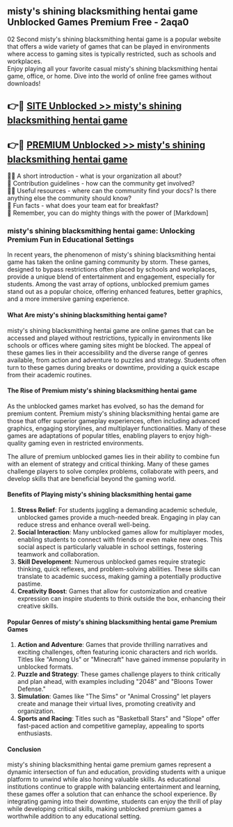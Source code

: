 ## misty's shining blacksmithing hentai game Unblocked Games Premium Free - 2aqa0

02 Second misty's shining blacksmithing hentai game is a popular website that offers a wide variety of games that can be played in environments where access to gaming sites is typically restricted, such as schools and workplaces.  
Enjoy playing all your favorite casual misty's shining blacksmithing hentai game, office, or home. Dive into the world of online free games without downloads!

## 👉🔴 [SITE Unblocked >> misty's shining blacksmithing hentai game](http://freeplayer.one?title=misty's_shining_blacksmithing_hentai_game&ref=13D)

## 👉🔴 [PREMIUM Unblocked >> misty's shining blacksmithing hentai game](http://freeplayer.one?title=misty's_shining_blacksmithing_hentai_game&ref=13D)

🙋‍♀️ A short introduction - what is your organization all about?  
🌈 Contribution guidelines - how can the community get involved?  
👩‍💻 Useful resources - where can the community find your docs? Is there anything else the community should know?  
🍿 Fun facts - what does your team eat for breakfast?  
🧙 Remember, you can do mighty things with the power of [Markdown]

### misty's shining blacksmithing hentai game: Unlocking Premium Fun in Educational Settings

In recent years, the phenomenon of misty's shining blacksmithing hentai game has taken the online gaming community by storm. These games, designed to bypass restrictions often placed by schools and workplaces, provide a unique blend of entertainment and engagement, especially for students. Among the vast array of options, unblocked premium games stand out as a popular choice, offering enhanced features, better graphics, and a more immersive gaming experience.

#### What Are misty's shining blacksmithing hentai game?

misty's shining blacksmithing hentai game are online games that can be accessed and played without restrictions, typically in environments like schools or offices where gaming sites might be blocked. The appeal of these games lies in their accessibility and the diverse range of genres available, from action and adventure to puzzles and strategy. Students often turn to these games during breaks or downtime, providing a quick escape from their academic routines.

#### The Rise of Premium misty's shining blacksmithing hentai game

As the unblocked games market has evolved, so has the demand for premium content. Premium misty's shining blacksmithing hentai game are those that offer superior gameplay experiences, often including advanced graphics, engaging storylines, and multiplayer functionalities. Many of these games are adaptations of popular titles, enabling players to enjoy high-quality gaming even in restricted environments.

The allure of premium unblocked games lies in their ability to combine fun with an element of strategy and critical thinking. Many of these games challenge players to solve complex problems, collaborate with peers, and develop skills that are beneficial beyond the gaming world.

#### Benefits of Playing misty's shining blacksmithing hentai game

1.  **Stress Relief**: For students juggling a demanding academic schedule, unblocked games provide a much-needed break. Engaging in play can reduce stress and enhance overall well-being.
2.  **Social Interaction**: Many unblocked games allow for multiplayer modes, enabling students to connect with friends or even make new ones. This social aspect is particularly valuable in school settings, fostering teamwork and collaboration.
3.  **Skill Development**: Numerous unblocked games require strategic thinking, quick reflexes, and problem-solving abilities. These skills can translate to academic success, making gaming a potentially productive pastime.
4.  **Creativity Boost**: Games that allow for customization and creative expression can inspire students to think outside the box, enhancing their creative skills.

#### Popular Genres of misty's shining blacksmithing hentai game Premium Games

1.  **Action and Adventure**: Games that provide thrilling narratives and exciting challenges, often featuring iconic characters and rich worlds. Titles like "Among Us" or "Minecraft" have gained immense popularity in unblocked formats.
2.  **Puzzle and Strategy**: These games challenge players to think critically and plan ahead, with examples including "2048" and "Bloons Tower Defense."
3.  **Simulation**: Games like "The Sims" or "Animal Crossing" let players create and manage their virtual lives, promoting creativity and organization.
4.  **Sports and Racing**: Titles such as "Basketball Stars" and "Slope" offer fast-paced action and competitive gameplay, appealing to sports enthusiasts.

#### Conclusion

misty's shining blacksmithing hentai game premium games represent a dynamic intersection of fun and education, providing students with a unique platform to unwind while also honing valuable skills. As educational institutions continue to grapple with balancing entertainment and learning, these games offer a solution that can enhance the school experience. By integrating gaming into their downtime, students can enjoy the thrill of play while developing critical skills, making unblocked premium games a worthwhile addition to any educational setting.